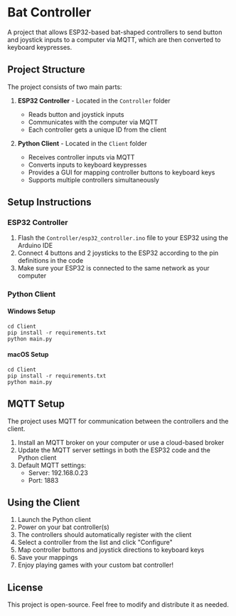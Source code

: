 # Bat Controller

A project that allows ESP32-based bat-shaped controllers to send button and joystick inputs to a computer via MQTT, which are then converted to keyboard keypresses.

## Project Structure

The project consists of two main parts:

1. **ESP32 Controller** - Located in the `Controller` folder
   - Reads button and joystick inputs
   - Communicates with the computer via MQTT
   - Each controller gets a unique ID from the client

2. **Python Client** - Located in the `Client` folder
   - Receives controller inputs via MQTT
   - Converts inputs to keyboard keypresses
   - Provides a GUI for mapping controller buttons to keyboard keys
   - Supports multiple controllers simultaneously

## Setup Instructions

### ESP32 Controller

1. Flash the `Controller/esp32_controller.ino` file to your ESP32 using the Arduino IDE
2. Connect 4 buttons and 2 joysticks to the ESP32 according to the pin definitions in the code
3. Make sure your ESP32 is connected to the same network as your computer

### Python Client

#### Windows Setup
```
cd Client
pip install -r requirements.txt
python main.py
```

#### macOS Setup
```
cd Client
pip install -r requirements.txt
python main.py
```

## MQTT Setup

The project uses MQTT for communication between the controllers and the client.

1. Install an MQTT broker on your computer or use a cloud-based broker
2. Update the MQTT server settings in both the ESP32 code and the Python client
3. Default MQTT settings:
   - Server: 192.168.0.23
   - Port: 1883

## Using the Client

1. Launch the Python client
2. Power on your bat controller(s)
3. The controllers should automatically register with the client
4. Select a controller from the list and click "Configure"
5. Map controller buttons and joystick directions to keyboard keys
6. Save your mappings
7. Enjoy playing games with your custom bat controller!

## License

This project is open-source. Feel free to modify and distribute it as needed.

